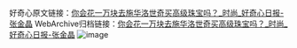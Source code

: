 好奇心原文链接：[你会花一万块去施华洛世奇买高级珠宝吗？_时尚_好奇心日报-张金晶](https://www.qdaily.com/articles/7589.html)
WebArchive归档链接：[你会花一万块去施华洛世奇买高级珠宝吗？_时尚_好奇心日报-张金晶](http://web.archive.org/web/20190623172503/https://www.qdaily.com/articles/7589.html)
![image](http://ww3.sinaimg.cn/large/007d5XDply1g3x0l4ckm1j30u03qbx4c)